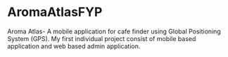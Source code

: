 # AromaAtlasFYP
Aroma Atlas- A mobile application for cafe finder using Global Positioning System (GPS). My first individual project consist of mobile based application and web based admin application.
